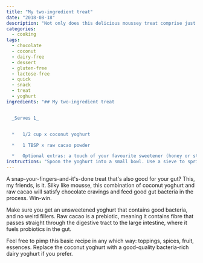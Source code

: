 ```yaml
---
title: "My two-ingredient treat"
date: "2018-08-18"
description: "Not only does this delicious moussey treat comprise just two ingredients; it also takes two minutes to make."
categories: 
  - cooking
tags: 
  - chocolate
  - coconut
  - dairy-free
  - dessert
  - gluten-free
  - lactose-free
  - quick
  - snack
  - treat
  - yoghurt
ingredients: "## My two-ingredient treat


  _Serves 1_


  *   1/2 cup x coconut yoghurt

  *   1 TBSP x raw cacao powder

  *   Optional extras: a touch of your favourite sweetener (honey or stevia, for me), sprinkling of cacao nibs or dried coconut, fresh berries, orange zest, a pinch of spice or dash of flavour (cinnamon, cardamom, vanilla, peppermint essence), some nuts, pinch of sea salt. Or whatever other yummies you can think of"
instructions: "Spoon the yoghurt into a small bowl. Use a sieve to sprinkle over the cacao powder (otherwise you'll get clumps). Add in another extras, if using, then whip until smooth and serve."
---
```


A snap-your-fingers-and-it's-done treat that's also good for your gut? This, my friends, is it. Silky like mousse, this combination of coconut yoghurt and raw cacao will satisfy chocolate cravings and feed good gut bacteria in the process. Win-win.

Make sure you get an unsweetened yoghurt that contains good bacteria, and no weird fillers. Raw cacao is a prebiotic, meaning it contains fibre that passes straight through the digestive tract to the large intestine, where it fuels probiotics in the gut.

Feel free to pimp this basic recipe in any which way: toppings, spices, fruit, essences. Replace the coconut yoghurt with a good-quality bacteria-rich dairy yoghurt if you prefer.

